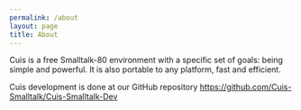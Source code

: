 ```yaml
---
permalink: /about
layout: page
title: About
---
```


Cuis is a free Smalltalk-80 environment with a specific set of goals: being simple and powerful. It is also portable to any platform, fast and efficient.

Cuis development is done at our GitHub repository https://github.com/Cuis-Smalltalk/Cuis-Smalltalk-Dev

